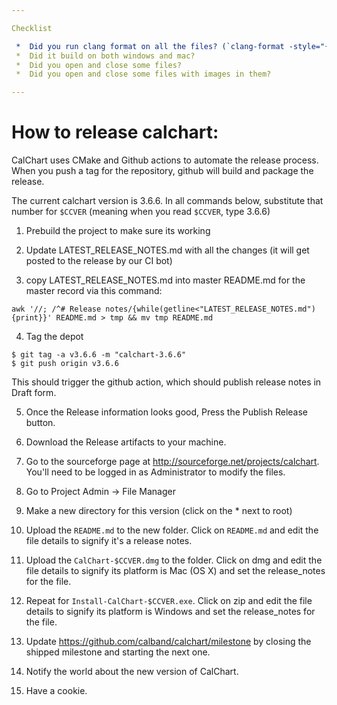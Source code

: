 ```yaml
---

Checklist

 *  Did you run clang format on all the files? (`clang-format -style="{BasedOnStyle: webkit}" -i src/*`)
 *  Did it build on both windows and mac?
 *  Did you open and close some files?
 *  Did you open and close some files with images in them?

---
```


# How to release calchart:

CalChart uses CMake and Github actions to automate the release process.  When you push a tag for the repository, github will build and package the release.

The current calchart version is 3.6.6.  In all commands below, substitute that number for `$CCVER` (meaning when you read `$CCVER`, type 3.6.6)

 1. Prebuild the project to make sure its working

 2. Update LATEST_RELEASE_NOTES.md with all the changes (it will get posted to the release by our CI bot)

 3. copy LATEST_RELEASE_NOTES.md into master README.md for the master record via this command:

```
awk '//; /^# Release notes/{while(getline<"LATEST_RELEASE_NOTES.md"){print}}' README.md > tmp && mv tmp README.md
```

 4. Tag the depot

```
$ git tag -a v3.6.6 -m "calchart-3.6.6"
$ git push origin v3.6.6
```

This should trigger the github action, which should publish release notes in Draft form.

 5. Once the Release information looks good, Press the Publish Release button.

 6. Download the Release artifacts to your machine.

 7. Go to the sourceforge page at http://sourceforge.net/projects/calchart.  You'll need to be logged in as Administrator to modify the files.

 8. Go to Project Admin -> File Manager

 9. Make a new directory for this version (click on the * next to root)

 10. Upload the `README.md` to the new folder.  Click on `README.md` and edit the file details to signify it's a release notes.

 11. Upload the `CalChart-$CCVER.dmg` to the folder.  Click on dmg and edit the file details to signify its platform is Mac (OS X) and set the release_notes for the file.

 12. Repeat for `Install-CalChart-$CCVER.exe`.  Click on zip and edit the file details to signify its platform is Windows and set the release_notes for the file.

 13. Update https://github.com/calband/calchart/milestone by closing the shipped milestone and starting the next one.

 14. Notify the world about the new version of CalChart.

 15. Have a cookie.

